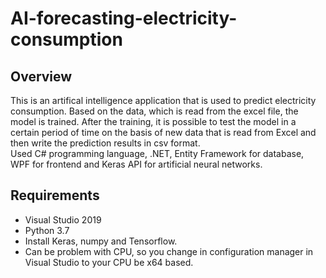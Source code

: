 # AI-forecasting-electricity-consumption
 
## Overview
This is an artifical intelligence application that is used to predict electricity consumption. Based on the data, which is read from the excel file, the model is trained. After the training, it is possible to test the model in a certain period of time on the basis of new data that is read from Excel and then write the prediction results in csv format. 
<br>
Used C# programming language, .NET, Entity Framework for database, WPF for frontend and Keras API for artificial neural networks.

## Requirements

* Visual Studio 2019
* Python 3.7
* Install Keras, numpy and Tensorflow.
* Can be problem with CPU, so you change in configuration manager in Visual Studio to your CPU be x64 based.
